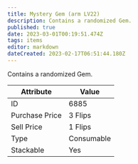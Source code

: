 ```yaml
---
title: Mystery Gem (arm LV22)
description: Contains a randomized Gem.
published: true
date: 2023-03-01T00:19:51.474Z
tags: items
editor: markdown
dateCreated: 2023-02-17T06:51:44.180Z
---
```


Contains a randomized Gem.

|Attribute|Value|
|-|-|
|ID|6885|
|Purchase Price|3 Flips|
|Sell Price|1 Flips|
|Type|Consumable|
|Stackable|Yes|


